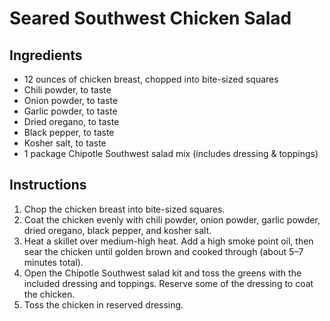 # Seared Southwest Chicken Salad

## Ingredients
- 12 ounces of chicken breast, chopped into bite-sized squares
- Chili powder, to taste
- Onion powder, to taste
- Garlic powder, to taste
- Dried oregano, to taste
- Black pepper, to taste
- Kosher salt, to taste
- 1 package Chipotle Southwest salad mix (includes dressing & toppings)

## Instructions
1. Chop the chicken breast into bite-sized squares.
2. Coat the chicken evenly with chili powder, onion powder, garlic powder, dried oregano, black pepper, and kosher salt.
3. Heat a skillet over medium-high heat. Add a high smoke point oil, then sear the chicken until golden brown and cooked through (about 5–7 minutes total).
4. Open the Chipotle Southwest salad kit and toss the greens with the included dressing and toppings. Reserve some of the dressing to coat the chicken.
5. Toss the chicken in reserved dressing.